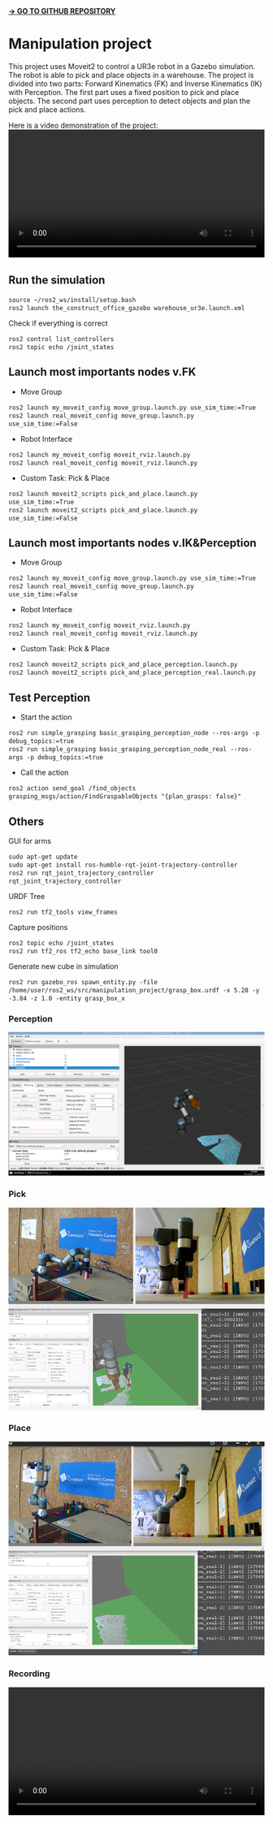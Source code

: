 <link rel="stylesheet" href="css/markdown.css">
<a href="https://github.com/Andy-Leo10/manipulation_project" target="_blank"><strong> → GO TO GITHUB REPOSITORY</strong></a>

# Manipulation project
This project uses Moveit2 to control a UR3e robot in a Gazebo simulation. The robot is able to pick and place objects in a warehouse. The project is divided into two parts: Forward Kinematics (FK) and Inverse Kinematics (IK) with Perception. The first part uses a fixed position to pick and place objects. The second part uses perception to detect objects and plan the pick and place actions.

Here is a video demonstration of the project:
<video width="100%" controls>
  <source src="https://github.com/Andy-Leo10/manipulation_project/assets/60716487/e5a08704-20b6-412d-92f0-49e8a993472b" type="video/mp4">
  Your browser does not support the video tag.
</video>

## Run the simulation
```
source ~/ros2_ws/install/setup.bash
ros2 launch the_construct_office_gazebo warehouse_ur3e.launch.xml
```
Check if everything is correct
```
ros2 control list_controllers
ros2 topic echo /joint_states
```

## Launch most importants nodes v.FK
+ Move Group
```
ros2 launch my_moveit_config move_group.launch.py use_sim_time:=True
ros2 launch real_moveit_config move_group.launch.py use_sim_time:=False
```
+ Robot Interface 
```
ros2 launch my_moveit_config moveit_rviz.launch.py
ros2 launch real_moveit_config moveit_rviz.launch.py
```
+ Custom Task: Pick & Place
```
ros2 launch moveit2_scripts pick_and_place.launch.py use_sim_time:=True
ros2 launch moveit2_scripts pick_and_place.launch.py use_sim_time:=False
```

## Launch most importants nodes v.IK&Perception
+ Move Group
```
ros2 launch my_moveit_config move_group.launch.py use_sim_time:=True
ros2 launch real_moveit_config move_group.launch.py use_sim_time:=False
```
+ Robot Interface 
```
ros2 launch my_moveit_config moveit_rviz.launch.py
ros2 launch real_moveit_config moveit_rviz.launch.py
```
+ Custom Task: Pick & Place
```
ros2 launch moveit2_scripts pick_and_place_perception.launch.py
ros2 launch moveit2_scripts pick_and_place_perception_real.launch.py
```

## Test Perception 
+ Start the action 
```
ros2 run simple_grasping basic_grasping_perception_node --ros-args -p debug_topics:=true
ros2 run simple_grasping basic_grasping_perception_node_real --ros-args -p debug_topics:=true
```
+ Call the action 
```
ros2 action send_goal /find_objects grasping_msgs/action/FindGraspableObjects "{plan_grasps: false}"
```

## Others
GUI for arms
```
sudo apt-get update
sudo apt-get install ros-humble-rqt-joint-trajectory-controller
ros2 run rqt_joint_trajectory_controller rqt_joint_trajectory_controller
```
URDF Tree 
```
ros2 run tf2_tools view_frames
```
Capture positions
```
ros2 topic echo /joint_states
ros2 run tf2_ros tf2_echo base_link tool0
```
Generate new cube in simulation
```
ros2 run gazebo_ros spawn_entity.py -file /home/user/ros2_ws/src/manipulation_project/grasp_box.urdf -x 5.28 -y -3.84 -z 1.0 -entity grasp_box_x
```

### Perception
![description: perception](content/file11/pictures/perception.png)

### Pick
![description: pick](content/file11/pictures/pick.png)

### Place
![description: place](content/file11/pictures/place.png)

### Recording

<video width="100%" controls>
    <source src="content/file11/pictures/recording.mp4" type="video/mp4">
Your browser does not support the video tag.
</video>
